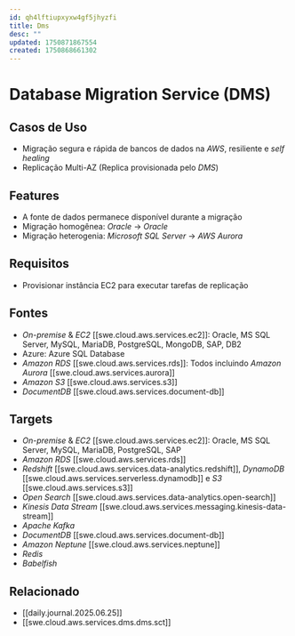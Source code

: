 ```yaml
---
id: qh4lftiupxyxw4gf5jhyzfi
title: Dms
desc: ""
updated: 1750871867554
created: 1750868661302
---
```


# Database Migration Service (DMS)

## Casos de Uso

- Migração segura e rápida de bancos de dados na _AWS_, resiliente e _self healing_
- Replicação Multi-AZ (Replica provisionada pelo _DMS_)

## Features

- A fonte de dados permanece disponível durante a migração
- Migração homogênea: _Oracle_ -> _Oracle_
- Migração heterogenia: _Microsoft SQL Server_ -> _AWS Aurora_

## Requisitos

- Provisionar instância EC2 para executar tarefas de replicação

## Fontes

- _On-premise_ & _EC2_ [[swe.cloud.aws.services.ec2]]: Oracle, MS SQL Server, MySQL, MariaDB, PostgreSQL, MongoDB, SAP, DB2
- Azure: Azure SQL Database
- _Amazon RDS_ [[swe.cloud.aws.services.rds]]: Todos incluindo _Amazon Aurora_ [[swe.cloud.aws.services.aurora]]
- _Amazon S3_ [[swe.cloud.aws.services.s3]]
- _DocumentDB_ [[swe.cloud.aws.services.document-db]]

## Targets

- _On-premise_ & _EC2_ [[swe.cloud.aws.services.ec2]]: Oracle, MS SQL Server, MySQL, MariaDB, PostgreSQL, SAP
- _Amazon RDS_ [[swe.cloud.aws.services.rds]]
- _Redshift_ [[swe.cloud.aws.services.data-analytics.redshift]], _DynamoDB_ [[swe.cloud.aws.services.serverless.dynamodb]] e _S3_ [[swe.cloud.aws.services.s3]]
- _Open Search_ [[swe.cloud.aws.services.data-analytics.open-search]]
- _Kinesis Data Stream_ [[swe.cloud.aws.services.messaging.kinesis-data-stream]]
- _Apache Kafka_
- _DocumentDB_ [[swe.cloud.aws.services.document-db]]
- _Amazon Neptune_ [[swe.cloud.aws.services.neptune]]
- _Redis_
- _Babelfish_

## Relacionado

- [[daily.journal.2025.06.25]]
- [[swe.cloud.aws.services.dms.dms.sct]]
